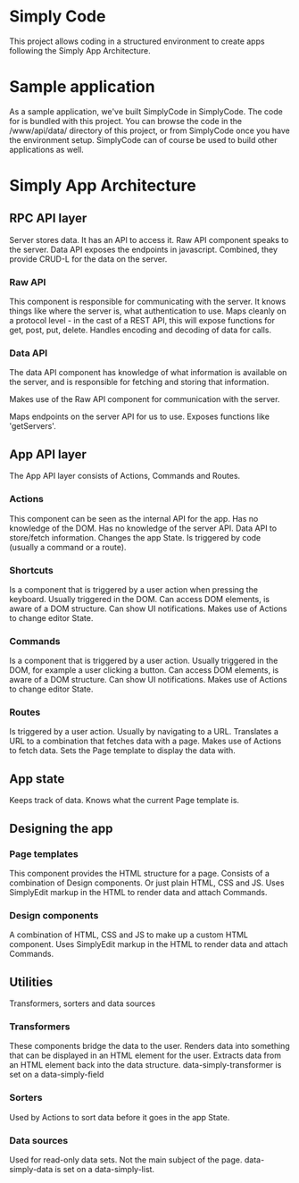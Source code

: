 # Simply Code

This project allows coding in a structured environment to create apps following the Simply App Architecture.

# Sample application
As a sample application, we've built SimplyCode in SimplyCode. The code for is bundled with this project. You can browse the code in the /www/api/data/ directory of this project, or from SimplyCode once you have the environment setup. SimplyCode can of course be used to build other applications as well.

# Simply App Architecture

## RPC API layer
Server stores data. It has an API to access it.
Raw API component speaks to the server.
Data API exposes the endpoints in javascript.
Combined, they provide CRUD-L for the data on the server.

### Raw API
This component is responsible for communicating with the server.
It knows things like where the server is, what authentication to use.
Maps cleanly on a protocol level - in the cast of a REST API, this will expose functions for get, post, put, delete.
Handles encoding and decoding of data for calls.

### Data API
The data API component has knowledge of what information is available on the server, and is responsible for fetching and storing that information.

Makes use of the Raw API component for communication with the server.

Maps endpoints on the server API for us to use. Exposes functions like 'getServers'.

## App API layer
The App API layer consists of Actions, Commands and Routes.

### Actions
This component can be seen as the internal API for the app.
Has no knowledge of the DOM.
Has no knowledge of the server API.
Data API to store/fetch information.
Changes the app State.
Is triggered by code (usually a command or a  route).

### Shortcuts
Is a component that is triggered by a user action when pressing the keyboard. Usually triggered in the DOM.
Can access DOM elements, is aware of a DOM structure.
Can show UI notifications.
Makes use of Actions to change editor State.

### Commands
Is a component that is triggered by a user action. Usually triggered in the DOM, for example a user clicking a button.
Can access DOM elements, is aware of a DOM structure.
Can show UI notifications.
Makes use of Actions to change editor State.

### Routes
Is triggered by a user action. Usually by navigating to a URL.
Translates a URL to a combination that fetches data with a page.
Makes use of Actions to fetch data.
Sets the Page template to display the data with.

## App state
Keeps track of data.
Knows what the current Page template is.

## Designing the app

### Page templates
This component provides the HTML structure for a page. Consists of a combination of Design components.
Or just plain HTML, CSS and JS.
Uses SimplyEdit markup in the HTML to render data and attach Commands.

### Design components
A combination of HTML, CSS and JS to make up a custom HTML component.
Uses SimplyEdit markup in the HTML to render data and attach Commands.

## Utilities
Transformers, sorters and data sources

### Transformers
These components bridge the data to the user.
Renders data into something that can be displayed in an HTML element for the user.
Extracts data from an HTML element back into the data structure.
data-simply-transformer is set on a data-simply-field

### Sorters
Used by Actions to sort data before it goes in the app State.

### Data sources
Used for read-only data sets.
Not the main subject of the page.
data-simply-data is set on a data-simply-list.
